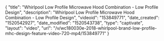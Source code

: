 {
    "title": "Whirlpool Low Profile Microwave Hood Combination - Low Profile Design",
    "description": "Whirlpool Low Profile Microwave Hood Combination - Low Profile Design",
    "videoid": "153849771",
    "date_created": "1520542927",
    "date_modified": "1520543738",
    "type": "captivate",
    "layout": "video",
    "url": "\/v\/wc180030e-2018-whirlpool-brand-low-profile-mhc-design-feature-video-720-mp4\/153849771"
}